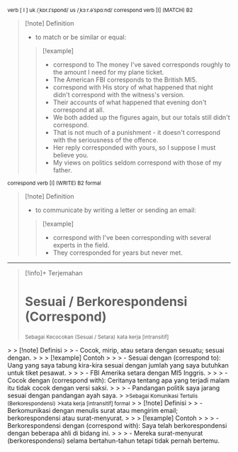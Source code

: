 <small>verb [ I ]
uk  /ˌkɒr.ɪˈspɒnd/ us  /ˌkɔːr.əˈspɑːnd/
correspond verb [I] (MATCH)
B2</small>
>[!note] Definition
>- to match or be similar or equal:
> > [!example] 
> > - correspond to The money I've saved corresponds roughly to the amount I need for my plane ticket.
> > - The American FBI corresponds to the British MI5.
> > - correspond with His story of what happened that night didn't correspond with the witness's version.
> > - Their accounts of what happened that evening don't correspond at all.
> > - We both added up the figures again, but our totals still didn't correspond.
> > - That is not much of a punishment - it doesn't correspond with the seriousness of the offence.
> > - Her reply corresponded with yours, so I suppose I must believe you.
> > - My views on politics seldom correspond with those of my father.

<small>correspond verb [I] (WRITE)
B2 formal
</small>
>[!note] Definition
>- to communicate by writing a letter or sending an email:
> > [!example] 
> > - correspond with I've been corresponding with several experts in the field.
> > - They corresponded for years but never met.
---

>[!info]+ Terjemahan
> # Sesuai / Berkorespondensi (Correspond)
><small>Sebagai Kecocokan (Sesuai / Setara)</small>
><small>kata kerja [intransitif]
</small>
> > [!note] Definisi
> > - Cocok, mirip, atau setara dengan sesuatu; sesuai dengan.
> > > [!example] Contoh
> > > - Sesuai dengan (correspond to): Uang yang saya tabung kira-kira sesuai dengan jumlah yang saya butuhkan untuk tiket pesawat.
> > > - FBI Amerika setara dengan MI5 Inggris.
> > > - Cocok dengan (correspond with): Ceritanya tentang apa yang terjadi malam itu tidak cocok dengan versi saksi.
> > > - Pandangan politik saya jarang sesuai dengan pandangan ayah saya.
>
><small>Sebagai Komunikasi Tertulis (Berkorespondensi)</small>
><small>kata kerja [intransitif] formal</small>
> > [!note] Definisi
> > - Berkomunikasi dengan menulis surat atau mengirim email; berkorespondensi atau surat-menyurat.
> > > [!example] Contoh
> > > - Berkorespondensi dengan (correspond with): Saya telah berkorespondensi dengan beberapa ahli di bidang ini.
> > > - Mereka surat-menyurat (berkorespondensi) selama bertahun-tahun tetapi tidak pernah bertemu.